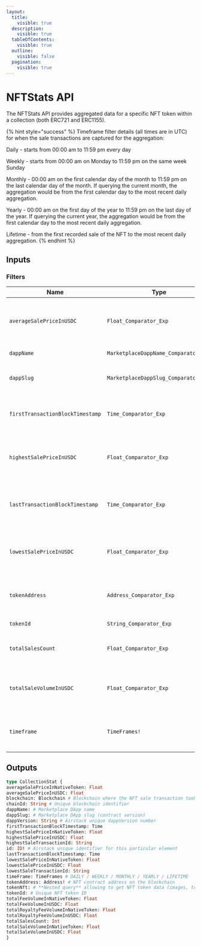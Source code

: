 ```yaml
---
layout:
  title:
    visible: true
  description:
    visible: true
  tableOfContents:
    visible: true
  outline:
    visible: false
  pagination:
    visible: true
---
```


# NFTStats API

The NFTStats API provides aggregated data for a specific NFT token within a collection (both ERC721 and ERC1155).

{% hint style="success" %}
Timeframe filter details (all times are in UTC) for when the sale transactions are captured for the aggregation:

Daily - starts from 00:00 am to 11:59 pm every day

Weekly - starts from 00:00 am on Monday to 11:59 pm on the same week Sunday

Monthly - 00:00 am on the first calendar day of the month to 11:59 pm on the last calendar day of the month. If querying the current month, the aggregation would be from the first calendar day to the most recent daily aggregation.

Yearly - 00:00 am on the first day of the year to 11:59 pm on the last day of the year. If querying the current year, the aggregation would be from the first calendar day to the most recent daily aggregation.

Lifetime - from the first recorded sale of the NFT to the most recent daily aggregation.
{% endhint %}

## Inputs

### Filters

| Name                             | Type                                 | Description                                               |
| -------------------------------- | ------------------------------------ | --------------------------------------------------------- |
| `averageSalePriceInUSDC`         | `Float_Comparator_Exp`               | NFT collection's average sale price in terms of USDC      |
| `dappName`                       | `MarketplaceDappName_Comparator_Exp` | Marketplace DApp name                                     |
| `dappSlug`                       | `MarketplaceDappSlug_Comparator_Exp` | Marketplace DApp slug (contract version)                  |
| `firstTransactionBlockTimestamp` | `Time_Comparator_Exp`                | Timestamp when NFT is first traded in Marketplace         |
| `highestSalePriceInUSDC`         | `Float_Comparator_Exp`               | NFT collection's highest sale price in terms of USDC      |
| `lastTransactionBlockTimestamp`  | `Time_Comparator_Exp`                | Timestamp when NFT is most recently traded in Marketplace |
| `lowestSalePriceInUSDC`          | `Float_Comparator_Exp`               | NFT collection's lowest sale price in terms of USDC       |
| `tokenAddress`                   | `Address_Comparator_Exp`             | NFT contract address on the blockchain                    |
| `tokenId`                        | `String_Comparator_Exp`              | NFT token ID                                              |
| `totalSalesCount`                | `Float_Comparator_Exp`               | NFT collection's total sale count                         |
| `totalSaleVolumeInUSDC`          | `Float_Comparator_Exp`               | NFT collection's total sale volume in terms of USDC       |
| `timeframe`                      | `TimeFrames!`                        | DAILY / WEEKLY / MONTHLY / YEARLY / LIFETIME              |

## Outputs

```graphql
type CollectionStat {
averageSalePriceInNativeToken: Float
averageSalePriceInUSDC: Float
blockchain: Blockchain # Blockchain where the NFT sale transaction took place
chainId: String # Unique blockchain identifier
dappName: # Marketplace DApp name
dappSlug: # Marketplace DApp slug (contract version)
dappVersion: String # Airstack unique dappVersion number
firstTransactionBlockTimestamp: Time
highestSalePriceInNativeToken: Float
highestSalePriceInUSDC: Float
highestSaleTransactionId: String
id: ID! # Airstack unique identifier for this particular element
lastTransactionBlockTimestamp: Time
lowestSalePriceInNativeToken: Float
lowestSalePriceInUSDC: Float
lowestSaleTransactionId: String
timeFrame: TimeFrames # DAILY / WEEKLY / MONTHLY / YEARLY / LIFETIME
tokenAddress: Address! # NFT contract address on the blockchain
tokenNft: # **Nested query** allowing to get NFT token data (images, traits, etc.)
tokenId: # Unique NFT token ID
totalFeeVolumeInNativeToken: Float
totalFeeVolumeInUSDC: Float
totalRoyaltyFeeVolumeInNativeToken: Float
totalRoyaltyFeeVolumeInUSDC: Float
totalSalesCount: Int
totalSaleVolumeInNativeToken: Float
totalSaleVolumeInUSDC: Float
}
```
